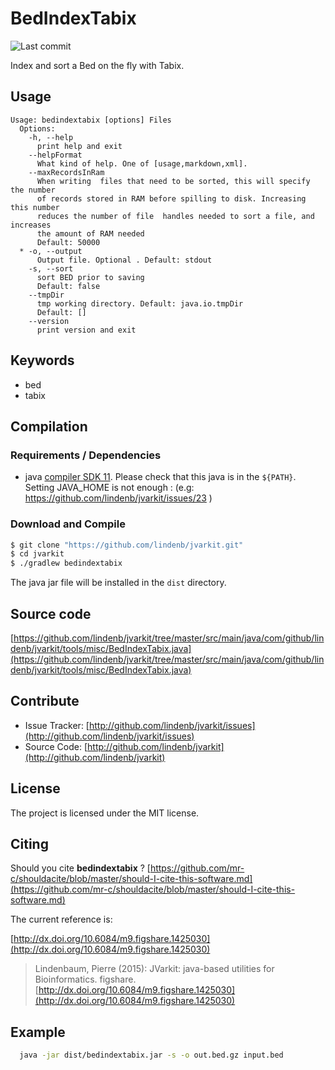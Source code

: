 # BedIndexTabix

![Last commit](https://img.shields.io/github/last-commit/lindenb/jvarkit.png)

Index and sort a Bed on the fly with Tabix.


## Usage

```
Usage: bedindextabix [options] Files
  Options:
    -h, --help
      print help and exit
    --helpFormat
      What kind of help. One of [usage,markdown,xml].
    --maxRecordsInRam
      When writing  files that need to be sorted, this will specify the number 
      of records stored in RAM before spilling to disk. Increasing this number 
      reduces the number of file  handles needed to sort a file, and increases 
      the amount of RAM needed
      Default: 50000
  * -o, --output
      Output file. Optional . Default: stdout
    -s, --sort
      sort BED prior to saving
      Default: false
    --tmpDir
      tmp working directory. Default: java.io.tmpDir
      Default: []
    --version
      print version and exit

```


## Keywords

 * bed
 * tabix


## Compilation

### Requirements / Dependencies

* java [compiler SDK 11](https://jdk.java.net/11/). Please check that this java is in the `${PATH}`. Setting JAVA_HOME is not enough : (e.g: https://github.com/lindenb/jvarkit/issues/23 )


### Download and Compile

```bash
$ git clone "https://github.com/lindenb/jvarkit.git"
$ cd jvarkit
$ ./gradlew bedindextabix
```

The java jar file will be installed in the `dist` directory.

## Source code 

[https://github.com/lindenb/jvarkit/tree/master/src/main/java/com/github/lindenb/jvarkit/tools/misc/BedIndexTabix.java](https://github.com/lindenb/jvarkit/tree/master/src/main/java/com/github/lindenb/jvarkit/tools/misc/BedIndexTabix.java)


## Contribute

- Issue Tracker: [http://github.com/lindenb/jvarkit/issues](http://github.com/lindenb/jvarkit/issues)
- Source Code: [http://github.com/lindenb/jvarkit](http://github.com/lindenb/jvarkit)

## License

The project is licensed under the MIT license.

## Citing

Should you cite **bedindextabix** ? [https://github.com/mr-c/shouldacite/blob/master/should-I-cite-this-software.md](https://github.com/mr-c/shouldacite/blob/master/should-I-cite-this-software.md)

The current reference is:

[http://dx.doi.org/10.6084/m9.figshare.1425030](http://dx.doi.org/10.6084/m9.figshare.1425030)

> Lindenbaum, Pierre (2015): JVarkit: java-based utilities for Bioinformatics. figshare.
> [http://dx.doi.org/10.6084/m9.figshare.1425030](http://dx.doi.org/10.6084/m9.figshare.1425030)


## Example

```bash
  java -jar dist/bedindextabix.jar -s -o out.bed.gz input.bed

```

